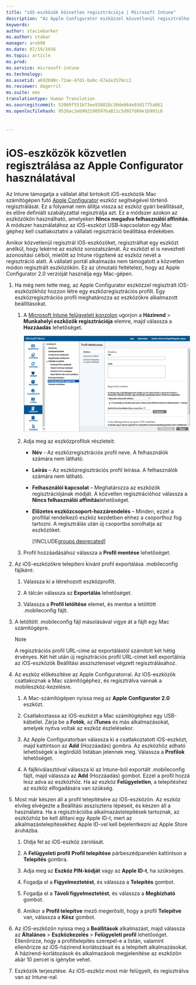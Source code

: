 ```yaml
---
title: "iOS-eszközök közvetlen regisztrációja | Microsoft Intune"
description: "Az Apple Configurator eszközzel közvetlenül regisztrálhatja a vállalati tulajdonú iOS-eszközöket egy előre meghatározott szabályzattal. Ehhez csatlakoztassa azokat USB-kapcsolattal egy Mac géphez."
keywords: 
author: staciebarker
ms.author: stabar
manager: arob98
ms.date: 07/19/2016
ms.topic: article
ms.prod: 
ms.service: microsoft-intune
ms.technology: 
ms.assetid: a692b90c-72ae-47d1-ba9c-67a2e2576cc2
ms.reviewer: dagerrit
ms.suite: ems
translationtype: Human Translation
ms.sourcegitcommit: 52069f551b73ee938818c30de664e93d1775a061
ms.openlocfilehash: 9526ac2eb902198597ba811c5d957d69e1b991c6


---
```


# <a name="directly-enroll-ios-devices-by-using-apple-configurator"></a>iOS-eszközök közvetlen regisztrálása az Apple Configurator használatával
Az Intune támogatja a vállalat által birtokolt iOS-eszközök Mac számítógépen futó [Apple Configurator](http://go.microsoft.com/fwlink/?LinkId=518017) eszköz segítségével történő regisztrálását. Ez a folyamat nem állítja vissza az eszköz gyári beállításait, és előre definiált szabályzattal regisztrálja azt. Ez a módszer azokon az eszközökön használható, amelyeken **Nincs megadva felhasználói affinitás**. A módszer használatához az iOS-eszközt USB-kapcsolaton egy Mac géphez kell csatlakoztatni a vállalati regisztráció beállítása érdekében.

Amikor közvetlenül regisztrál iOS-eszközöket, regisztrálhat egy eszközt anélkül, hogy lekérné az eszköz sorozatszámát. Az eszközt el is nevezheti azonosítási célból, mielőtt az Intune rögzítené az eszköz nevét a regisztráció alatt. A vállalati portál alkalmazás nem támogatott a közvetlen módon regisztrált eszközökön. Ez az útmutató feltételezi, hogy az Apple Configurator 2.0 verzióját használja egy Mac-gépen.

1.  Ha még nem tette meg, az Apple Configurator eszközzel regisztrált iOS-eszközökhöz hozzon létre egy eszközregisztrációs profilt. Egy eszközregisztrációs profil meghatározza az eszközökre alkalmazott beállításokat.

    1.  A [Microsoft Intune felügyeleti konzolon](http://manage.microsoft.com) ugorjon a **Házirend** &gt; **Munkahelyi eszközök regisztrációja** elemre, majd válassza a **Hozzáadás** lehetőséget.

        ![Eszközbeléptetési profil létrehozása oldal](../media/pol-sa-corp-enroll.png)

    2.  Adja meg az eszközprofilok részleteit:

        -   **Név** - Az eszközregisztrációs profil neve. A felhasználók számára nem látható.

        -   **Leírás** – Az eszközregisztrációs profil leírása. A felhasználók számára nem látható.

        -   **Felhasználói kapcsolat** – Meghatározza az eszközök regisztrációjának módját. A közvetlen regisztrációhoz válassza a **Nincs felhasználói affinitás**lehetőséget.

        -   **Előzetes eszközcsoport-hozzárendelés** – Minden, ezzel a profillal rendelkező eszköz kezdetben ehhez a csoporthoz fog tartozni. A regisztrálás után új csoportba sorolhatja az eszközöket.

            [!INCLUDE[groups deprecated](../includes/group-deprecation.md)]

    3.  Profil hozzáadásához válassza a **Profil mentése** lehetőséget.

5.  Az iOS-eszközökre telepíteni kívánt profil exportálása .mobileconfig fájlként:

    1.   Válassza ki a létrehozott eszközprofilt.

    2.   A tálcán válassza az **Exportálás** lehetőséget.

    3.   Válassza a **Profil letöltése** elemet, és mentse a letöltött .mobileconfig fájlt.

6.  A letöltött .mobileconfig fájl másolásával vigye át a fájlt egy Mac számítógépre.
    > [!NOTE]
    > A regisztrációs profil URL-címe az exportálástól számított két hétig érvényes. Két hét után új regisztrációs profil URL-címet kell exportálnia az iOS-eszközök Beállítási asszisztenssel végzett regisztrálásához.

7.  Az eszköz előkészítése az Apple Configuratorral. Az iOS-eszközök csatlakoznak a Mac számítógéphez, és regisztrálva vannak a mobileszköz-kezelésre.

    1.  A Mac-számítógépen nyissa meg az **Apple Configurator 2.0** eszközt.

    2.  Csatlakoztassa az iOS-eszközt a Mac számítógéphez egy USB-kábellel. Zárja be a **Fotók**, az **iTunes** és más alkalmazásokat, amelyek nyitva voltak az eszköz észlelésekor.

    3.  Az Apple Configuratorban válassza ki a csatlakoztatott iOS-eszközt, majd kattintson az **Add** (Hozzáadás) gombra. Az eszközhöz adható lehetőségek a legördülő listában jelennek meg. Válassza a **Profilok** lehetőséget.

    4.  A fájlkiválasztóval válassza ki az Intune-ból exportált .mobileconfig fájlt, majd válassza az **Add** (Hozzáadás) gombot. Ezzel a profil hozzá lesz adva az eszközhöz.  Ha az eszköz **Felügyeletlen**, a telepítéshez az eszköz elfogadására van szükség.

8.  Most már készen áll a profil telepítésére az iOS-eszközön. Az eszköz elvileg elvégezte a Beállítási asszisztens lépéseit, és készen áll a használatra. Ha a regisztrációba alkalmazástelepítések tartoznak, az eszközhöz be kell állítani egy Apple ID-t, mert az alkalmazástelepítésekhez Apple ID-vel kell bejelentkezni az Apple Store áruházba.

    1.  Oldja fel az iOS-eszköz zárolását.

    2.  A **Felügyeleti profil** **Profil telepítése** párbeszédpanelén kattintson a **Telepítés** gombra.

    3.  Adja meg az **Eszköz PIN-kódját** vagy az **Apple ID-t**, ha szükséges.

    4.  Fogadja el a **Figyelmeztetést**, és válassza a **Telepítés** gombot.

    5.  Fogadja el a **Távoli figyelmeztetést**, és válassza a **Megbízható** gombot.

    6.  Amikor a **Profil telepítve** mező megerősíti, hogy a profil **Telepítve** van, válassza a **Kész** gombot.

9.  Az iOS-eszközön nyissa meg a **Beállítások** alkalmazást, majd válassza az **Általános** &gt; **Eszközkezelés** &gt; **Felügyeleti profil** lehetőséget. Ellenőrizze, hogy a profiltelepítés szerepel-e a listán, valamint ellenőrizze az iOS-házirend korlátozásait és a telepített alkalmazásokat. A házirend-korlátozások és alkalmazások megjelenítése az eszközön akár 10 percet is igénybe vehet.

10.  Eszközök terjesztése. Az iOS-eszköz most már felügyelt, és regisztrálva van az Intune-nal.



<!--HONumber=Oct16_HO3-->


